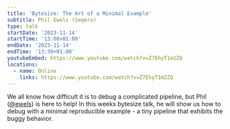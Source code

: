 ```yaml
---
title: 'Bytesize: The Art of a Minimal Example'
subtitle: Phil Ewels (Seqera)
type: talk
startDate: '2023-11-14'
startTime: '13:00+01:00'
endDate: '2023-11-14'
endTime: '13:30+01:00'
youtubeEmbed: https://www.youtube.com/watch?v=Z7EhyT1m2ZQ
locations:
  - name: Online
    links: https://www.youtube.com/watch?v=Z7EhyT1m2ZQ
---
```


We all know how difficult it is to debug a complicated pipeline, but Phil ([@ewels](https://github.com/ewels/)) is here to help! In this weeks bytesize talk, he will show us how to debug with a minimal reproducible example - a tiny pipeline that exhibits the buggy behavior.
